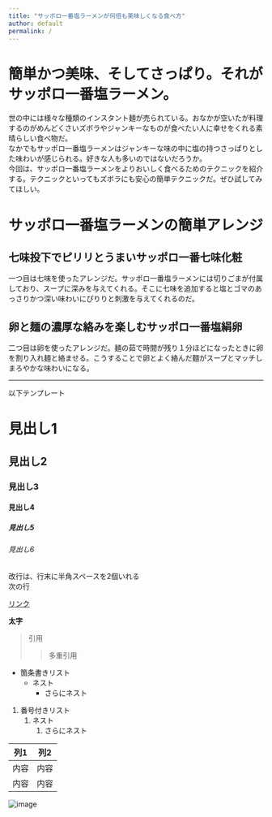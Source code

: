 ```yaml
---
title: "サッポロ一番塩ラーメンが何倍も美味しくなる食べ方"
author: default
permalink: /
---
```


# 簡単かつ美味、そしてさっぱり。それがサッポロ一番塩ラーメン。

世の中には様々な種類のインスタント麺が売られている。おなかが空いたが料理するのがめんどくさいズボラやジャンキーなものが食べたい人に幸せをくれる素晴らしい食べ物だ。  
なかでもサッポロ一番塩ラーメンはジャンキーな味の中に塩の持つさっぱりとした味わいが感じられる。好きな人も多いのではないだろうか。  
今回は、サッポロ一番塩ラーメンをよりおいしく食べるためのテクニックを紹介する。テクニックといってもズボラにも安心の簡単テクニックだ。ぜひ試してみてほしい。

# サッポロ一番塩ラーメンの簡単アレンジ
## 七味投下でピリリとうまい**サッポロ一番七味化粧**

一つ目は七味を使ったアレンジだ。サッポロ一番塩ラーメンには切りごまが付属しており、スープに深みを与えてくれる。そこに七味を追加すると塩とゴマのあっさりかつ深い味わいにぴりりと刺激を与えてくれるのだ。

## 卵と麺の濃厚な絡みを楽しむ**サッポロ一番塩絹卵**

二つ目は卵を使ったアレンジだ。麺の茹で時間が残り１分ほどになったときに卵を割り入れ麺と絡ませる。こうすることで卵とよく絡んだ麵がスープとマッチしまろやかな味わいになる。


---

以下テンプレート

# 見出し1
## 見出し2
### 見出し3
#### 見出し4
##### 見出し5
###### 見出し6

改行は、行末に半角スペースを2個いれる  
次の行

[リンク](https://www.google.co.jp/)

**太字**

> 引用
>> 多重引用


- 箇条書きリスト
  - ネスト
    - さらにネスト


1. 番号付きリスト
   1. ネスト
      1. さらにネスト

  
| 列1  | 列2  |
|-----|-----|
| 内容  | 内容  |
| 内容  | 内容  |

![image](/220422_GitHubPages/assets/images/logo-150.png)
